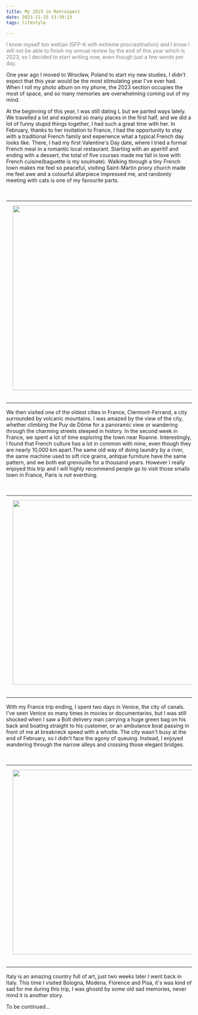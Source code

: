 ```yaml
---
title: My 2023 in Retrospect
date: 2023-11-25 13:39:13
tags: lifestyle

---
```


<span style="color:gray">I know myself too well(an ISFP-A with extreme procrastination) and I know I will not be able to finish my annual review by the end of this year which is 2023, so I decided to start writing now, even though just a few words per day. </span>

One year ago I moved to Wrocław, Poland to start my new studies, I didn't expect that this year would be the most stimulating year I've ever had. When I roll my photo album on my phone, the 2023 section occupies the most of space,  and so many memories are overwhelming coming out of my mind.  

At the beginning of this year, I was still dating L but we parted ways lately. We travelled a lot and explored so many places in the first half, and we did a lot of funny stupid things together, I had such a great time with her. In February, thanks to her invitation to France, I had the opportunity to stay with a traditional French family and experience what a typical French day looks like. There, I had my first Valentine's Day date, where I tried a formal French meal in a romantic local restaurant. Starting with an aperitif and ending with a dessert, the total of five courses made me fall in love with French cuisine(baguette is my soulmate).  Walking through a tiny French town makes me feel so peaceful, visiting Saint-Martin priory church made me feel awe and a colourful altarpiece impressed me, and randomly meeting with cats is one of my favourite parts.

<br>
<table rules="none" align="center">
	<tr>
		<td>
			<center>
			<div>
				<img class="drawing" src="https://s2.loli.net/2023/12/03/5UbJl8i9RI7GBAs.jpg" width="100%" />
			</div>
				<br/>
			</center>
		</td>
		<td>
			<center>
			<div>
				<img class="drawing" src="https://s2.loli.net/2023/12/03/HWLD2v5mVwQxMda.jpg" width="100%" />
			</div>	
				<br/>
			</center>
		</td>
		<td>
			<center>
				<img class="drawing" src="https://s2.loli.net/2023/12/03/GKl2DL4p1teRurX.jpg" width="100%" />
				<br/>
			</center>
		</td>    
        		<td>
			<center>
				<img class="drawing" src="https://s2.loli.net/2023/12/03/QkzSoFv1UV5Znty.jpg" width="100%" />
				<br/>
			</center>
		</td>        
        <td>
			<center>
				<img class="drawing" src="https://s2.loli.net/2023/12/03/fNGhjRUeClz2oE1.jpg" width="100%" />
				<br/>
			</center>
		</td>       
	</tr>
</table>

We then visited one of the oldest cities in France, Clermont-Ferrand, a city surrounded by volcanic mountains. I was amazed by the view of the city, whether climbing the Puy de Dôme for a panoramic view or wandering through the charming streets steeped in history. In the second week in France, we spent a lot of time exploring the town near Roanne. Interestingly, I found that French culture has a lot in common with mine, even though they are nearly 10,000 km apart.The same old way of doing laundry by a river, the same machine used to sift rice grains, antique furniture have the same pattern, and we both eat grenouille for a thousand years. However I really enjoyed this trip and I will highly recommend people go to visit those smalls town in France, Paris is not everthing.

<br>
<table rules="none" align="center">
	<tr>
		<td>
			<center>
			<div>
				<img class="drawing" src="https://s2.loli.net/2023/12/04/JkU9wFViStDmrpv.jpg" width="100%" />
			</div>
				<br/>
			</center>
		</td>
		<td>
			<center>
			<div>
				<img class="drawing" src="https://s2.loli.net/2023/12/04/8H1IFuOmS3fdgkw.jpg" width="100%" />
			</div>	
				<br/>
			</center>
		</td>
		<td>
			<center>
				<img class="drawing" src="https://s2.loli.net/2023/12/04/MmOS4dAQlvxDUfE.jpg" width="100%" />
				<br/>
			</center>
		</td>    
        		<td>
			<center>
				<img class="drawing" src="https://s2.loli.net/2023/12/04/E3Cydr2FtiscD1P.jpg" width="100%" />
				<br/>
			</center> 
		</td>   
	</tr>
</table>

With my France trip ending, I spent two days in Venice, the city of canals. I've seen Venice so many times in movies or documentaries, but I was still shocked when I saw a Bolt delivery man carrying a huge green bag on his back and boating straight to his customer, or an ambulance boat passing in front of me at breakneck speed with a whistle. The city wasn't busy at the end of February, so I didn't face the agony of queuing. Instead, I enjoyed wandering through the narrow alleys and crossing those elegant bridges. 

<br>
<table rules="none" align="center">
	<tr>
		<td>
			<center>
			<div>
				<img class="drawing" src="https://s2.loli.net/2023/12/09/AmOyXLjK96fxbCt.jpg" width="70%" />
			</div>	
				<br/>
			</center>
		</td>
		<td>
			<center>
				<img class="drawing" src="https://s2.loli.net/2023/12/09/9jvL5V6u4FQSAcf.jpg" width="70%" />
				<br/>
			</center>
		</td>    
		<td>
			<center>
				<img class="drawing" src="https://s2.loli.net/2023/12/09/i14Bd3JfODLAqkh.jpg" width="70%" />
				<br/>
			</center>
		</td>   
</table>

Italy is an amazing country full of art, just two weeks later I went back in Italy. This time I visited Bologna, Modena, Florence and Pisa, it's was kind of sad for me during this trip, I was ghostd by some old sad memories, never mind it is another story.

To be continued...

<!--
I keep asking who has done this, and this goes again with the idea that for a while, just one day, I'm in denial that the love can't continue, and asking myself who has done this, who's gone so far, I don't know, maybe she does. And the fact that I was trying to hang on to this feeling, hang on to her, but I know I can't, it's like a coping mechanism. It's very difficult to accept that the person that you love has turned that love into a burden, into something that you can't do anymore, it's very difficult to come to terms with to eventually make the decision to leave the relationship.
-->


<script src="https://code.jquery.com/jquery-3.3.1.min.js"></script>

<style>
		*{
			margin: 0;
			padding: 0;
		}
		.drawing{
			width: 500px;
			margin: 10px;
		}
		.drawing:hover{
			cursor: zoom-in;
		}
		.wrapper{
			position: fixed;
			top: 0;
			right: 0;
			bottom: 0;
			left: 0;
			z-index: 999;
			background-repeat: no-repeat;
			background-attachment: scroll;
			background-position: center;
			background-color: rgba(52, 52, 52, 0.8);
			background-size: 80%;
		}
		.wrapper:hover{
			cursor: zoom-out;
		}
</style>


<script>
    $(function(){
        $('.drawing').click(function(){
            $(this).after("<div class='wrapper'></div>");
            var imgSrc = $(this).attr('src');
            $(".wrapper").css("background-image", "url(" + imgSrc + ")");
            $('.wrapper').fadeIn(1000);
            $('.wrapper').click(function(){
                $('.wrapper').fadeOut(1000).remove();
            });
        });
    });
</script>



